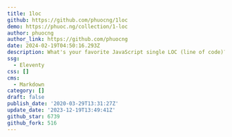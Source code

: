 ```yaml
---
title: 1loc
github: https://github.com/phuocng/1loc
demo: https://phuoc.ng/collection/1-loc
author: phuocng
author_link: https://github.com/phuocng
date: 2024-02-19T04:50:16.293Z
description: What's your favorite JavaScript single LOC (line of code)?
ssg:
  - Eleventy
css: []
cms:
  - Markdown
category: []
draft: false
publish_date: '2020-03-29T13:31:27Z'
update_date: '2023-12-19T13:49:41Z'
github_star: 6739
github_fork: 516
---
```

